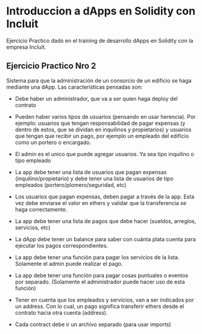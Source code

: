 # Introduccion a dApps en Solidity con Incluit

Ejercicio Practico dado en el training de desarrollo dApps en Solidity con la empresa Incluit.

## Ejercicio Practico Nro 2

Sistema para que la administración de un consorcio de un edificio se haga mediante una dApp. Las características pensadas son:

- Debe haber un administrador, que va a ser quien haga deploy del contrato

- Pueden haber varios tipos de usuarios (pensando en usar herencia). Por ejemplo: usuarios que tengan responsabilidad de pagar expensas (y dentro de estos, que se dividan en inquilinos y propietarios) y usuarios que tengan que recibir un pago, por ejemplo un empleado del edificio como un portero o encargado.

- El admin es el unico que puede agregar usuarios. Ya sea tipo inquilino o tipo empleado

- La app debe tener una lista de usuarios que pagan expensas (inquilino/propietario) y debe tener una lista de usuarios de tipo empleados (portero/plomero/seguridad, etc)

- Los usuarios que pagan expensas, deben pagar a través de la app. Esta vez debe enviarse el valor en ethers y validar que la transferencia se haga correctamente.

- La app debe tener una lista de pagos que debe hacer (sueldos, arreglos, servicios, etc)

- La dApp debe tener un balance para saber con cuánta plata cuenta para ejecutar los pagos correspondientes.

- La app debe tener una función para pagar los servicios de la lista. Solamente el admin puede realizar el pago.

- La app debe tener una función para pagar cosas puntuales o eventos por separado. (Solamente el administrador puede hacer uso de esta función)

- Tener en cuenta que los empleados y servicios, van a ser indicados por un address. Con lo cual, un pago significa transferir ethers desde el contrato hacia otra cuenta (address).

- Cada contract debe ir un archivo separado (para usar imports)
